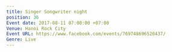 ```yaml
---
title: Singer Songwriter night
position: 36
Event date: 2017-08-11 07:00:00 +07:00
Venue: Hanoi Rock City
Event URL: https://www.facebook.com/events/769748696520437/
Genre: Live
---
```


